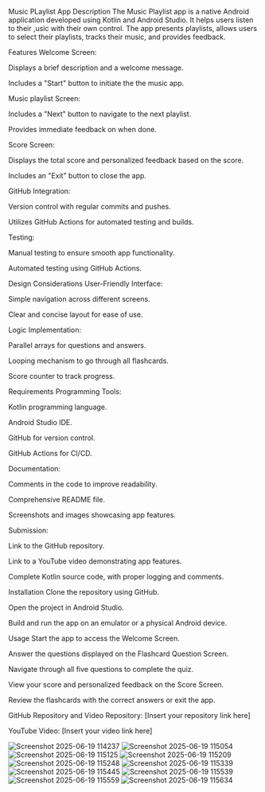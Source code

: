 Music PLaylist App
Description
The Music Playlist app is a native Android application developed using Kotlin and Android Studio. It helps users listen to their ,usic with their own control. The app presents playlists, allows users to select their playlists, tracks their music, and provides feedback.

Features
Welcome Screen:

Displays a brief description and a welcome message.

Includes a "Start" button to initiate the the music app.

Music playlist Screen:


Includes a "Next" button to navigate to the next playlist.

Provides immediate feedback on when done.

Score Screen:

Displays the total score and personalized feedback based on the score.


Includes an "Exit" button to close the app.

GitHub Integration:

Version control with regular commits and pushes.

Utilizes GitHub Actions for automated testing and builds.

Testing:

Manual testing to ensure smooth app functionality.

Automated testing using GitHub Actions.

Design Considerations
User-Friendly Interface:

Simple navigation across different screens.

Clear and concise layout for ease of use.

Logic Implementation:

Parallel arrays for questions and answers.

Looping mechanism to go through all flashcards.

Score counter to track progress.

Requirements
Programming Tools:

Kotlin programming language.

Android Studio IDE.

GitHub for version control.

GitHub Actions for CI/CD.

Documentation:

Comments in the code to improve readability.

Comprehensive README file.

Screenshots and images showcasing app features.

Submission:

Link to the GitHub repository.

Link to a YouTube video demonstrating app features.

Complete Kotlin source code, with proper logging and comments.

Installation
Clone the repository using GitHub.

Open the project in Android Studio.

Build and run the app on an emulator or a physical Android device.

Usage
Start the app to access the Welcome Screen.

Answer the questions displayed on the Flashcard Question Screen.

Navigate through all five questions to complete the quiz.

View your score and personalized feedback on the Score Screen.

Review the flashcards with the correct answers or exit the app.

GitHub Repository and Video
Repository: [Insert your repository link here]

YouTube Video: [Insert your video link here]

![Screenshot 2025-06-19 114237](https://github.com/user-attachments/assets/48cfbde5-b87a-471a-90fe-649e18672a7e)
![Screenshot 2025-06-19 115054](https://github.com/user-attachments/assets/06538a01-2660-4219-98a1-6354d3039fac)
![Screenshot 2025-06-19 115125](https://github.com/user-attachments/assets/b91b521f-6f9c-4378-8ca6-680f7741ca6f)
![Screenshot 2025-06-19 115209](https://github.com/user-attachments/assets/a3840755-fd7b-4560-ac6d-5b1728514ee7)
![Screenshot 2025-06-19 115248](https://github.com/user-attachments/assets/d6786ca1-d105-4ffd-a63b-e3153def43f9)
![Screenshot 2025-06-19 115339](https://github.com/user-attachments/assets/b63e338d-f79c-48f3-a236-9e23a8b7af56)
![Screenshot 2025-06-19 115445](https://github.com/user-attachments/assets/b64cdb16-e980-4cba-8b72-8b48b6c33d41)
![Screenshot 2025-06-19 115539](https://github.com/user-attachments/assets/c855f6cb-518e-4361-b6a4-1c2166159e34)
![Screenshot 2025-06-19 115559](https://github.com/user-attachments/assets/219879ba-8fdb-4814-9106-961477e43c8d)
![Screenshot 2025-06-19 115634](https://github.com/user-attachments/assets/e20c63e5-eb26-4859-8396-63ea6502a9bd)










